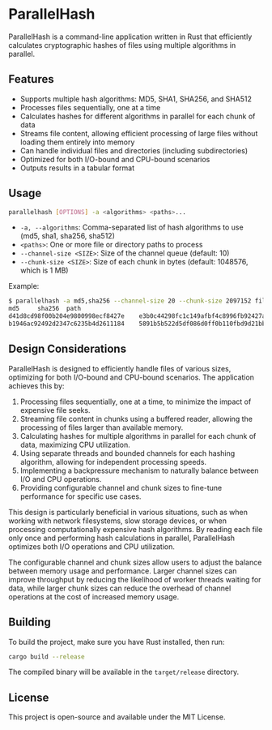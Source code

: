 # ParallelHash

ParallelHash is a command-line application written in Rust that efficiently calculates cryptographic hashes of files using multiple algorithms in parallel.

## Features

- Supports multiple hash algorithms: MD5, SHA1, SHA256, and SHA512
- Processes files sequentially, one at a time
- Calculates hashes for different algorithms in parallel for each chunk of data
- Streams file content, allowing efficient processing of large files without loading them entirely into memory
- Can handle individual files and directories (including subdirectories)
- Optimized for both I/O-bound and CPU-bound scenarios
- Outputs results in a tabular format

## Usage

```bash
parallelhash [OPTIONS] -a <algorithms> <paths>...
```

- `-a, --algorithms`: Comma-separated list of hash algorithms to use (md5, sha1, sha256, sha512)
- `<paths>`: One or more file or directory paths to process
- `--channel-size <SIZE>`: Size of the channel queue (default: 10)
- `--chunk-size <SIZE>`: Size of each chunk in bytes (default: 1048576, which is 1 MB)

Example:

```bash
$ parallelhash -a md5,sha256 --channel-size 20 --chunk-size 2097152 file1.txt folder/
md5     sha256  path
d41d8cd98f00b204e9800998ecf8427e    e3b0c44298fc1c149afbf4c8996fb92427ae41e4649b934ca495991b7852b855    file1.txt
b1946ac92492d2347c6235b4d2611184    5891b5b522d5df086d0ff0b110fbd9d21bb4fc7163af34d08286a2e846f6be03    folder/file2.txt
```

## Design Considerations

ParallelHash is designed to efficiently handle files of various sizes, optimizing for both I/O-bound and CPU-bound scenarios. The application achieves this by:

1. Processing files sequentially, one at a time, to minimize the impact of expensive file seeks.
2. Streaming file content in chunks using a buffered reader, allowing the processing of files larger than available memory.
3. Calculating hashes for multiple algorithms in parallel for each chunk of data, maximizing CPU utilization.
4. Using separate threads and bounded channels for each hashing algorithm, allowing for independent processing speeds.
5. Implementing a backpressure mechanism to naturally balance between I/O and CPU operations.
6. Providing configurable channel and chunk sizes to fine-tune performance for specific use cases.

This design is particularly beneficial in various situations, such as when working with network filesystems, slow storage devices, or when processing computationally expensive hash algorithms. By reading each file only once and performing hash calculations in parallel, ParallelHash optimizes both I/O operations and CPU utilization.

The configurable channel and chunk sizes allow users to adjust the balance between memory usage and performance. Larger channel sizes can improve throughput by reducing the likelihood of worker threads waiting for data, while larger chunk sizes can reduce the overhead of channel operations at the cost of increased memory usage.

## Building

To build the project, make sure you have Rust installed, then run:

```bash
cargo build --release
```

The compiled binary will be available in the `target/release` directory.

## License

This project is open-source and available under the MIT License.
